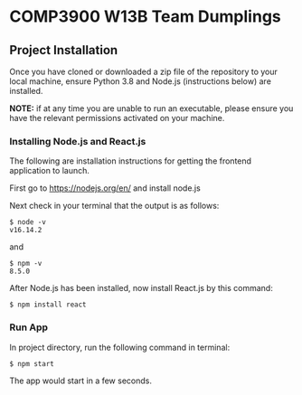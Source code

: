 # COMP3900 W13B Team Dumplings

## Project Installation

Once you have cloned or downloaded a zip file of the repository to your local machine, ensure Python 3.8 and Node.js (instructions below) are installed.

**NOTE:** if at any time you are unable to run an executable, please ensure you have the relevant permissions activated on your machine.

### Installing Node.js and React.js

The following are installation instructions for getting the frontend application to launch.

First go to https://nodejs.org/en/ and install node.js

Next check in your terminal that the output is as follows:

```
$ node -v
v16.14.2
```

and

```
$ npm -v
8.5.0
```

After Node.js has been installed, now install React.js by this command:

```
$ npm install react
```

### Run App

In project directory, run the following command in terminal:
```
$ npm start
```

The app would start in a few seconds.